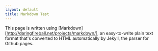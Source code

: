 ```yaml
---
layout: default
title: Markdown Test
---
```

This page is written using [Markdown][http://daringfireball.net/projects/markdown/],
an easy-to-write plain text format that's converted to HTML automatically by 
Jekyll, the parser for Github pages.
